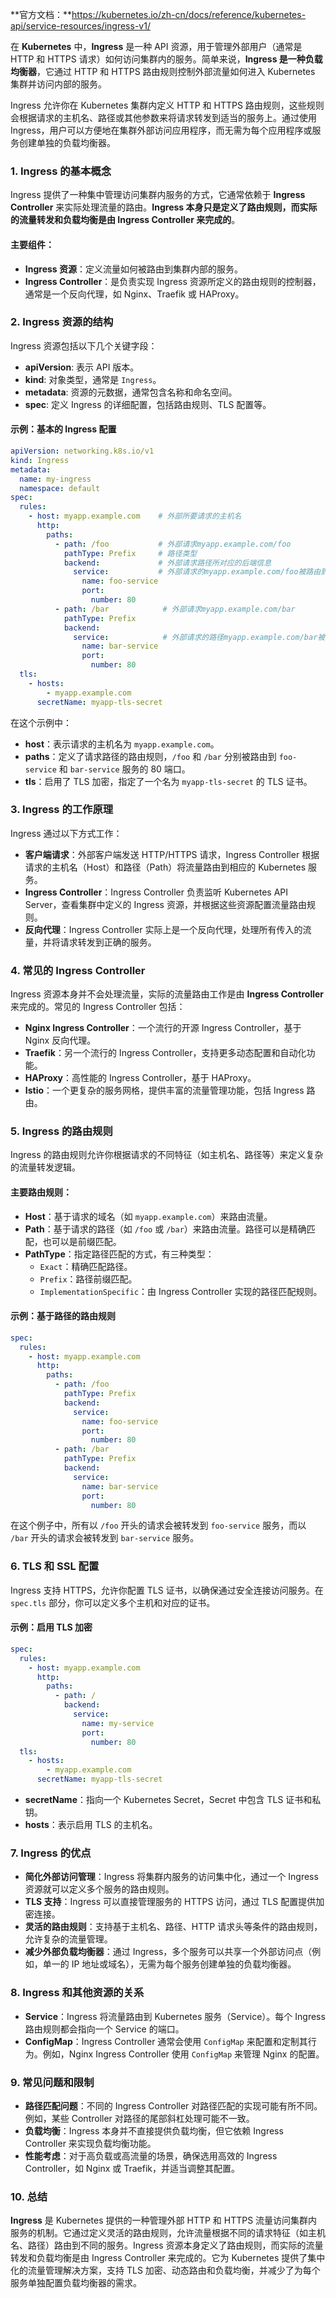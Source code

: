 **官方文档：**https://kubernetes.io/zh-cn/docs/reference/kubernetes-api/service-resources/ingress-v1/

在 **Kubernetes** 中，**Ingress** 是一种 API 资源，用于管理外部用户（通常是 HTTP 和 HTTPS 请求）如何访问集群内的服务。简单来说，**Ingress 是一种负载均衡器**，它通过 HTTP 和 HTTPS 路由规则控制外部流量如何进入 Kubernetes 集群并访问内部的服务。

Ingress 允许你在 Kubernetes 集群内定义 HTTP 和 HTTPS 路由规则，这些规则会根据请求的主机名、路径或其他参数来将请求转发到适当的服务上。通过使用 Ingress，用户可以方便地在集群外部访问应用程序，而无需为每个应用程序或服务创建单独的负载均衡器。

### 1. **Ingress 的基本概念**
Ingress 提供了一种集中管理访问集群内服务的方式，它通常依赖于 **Ingress Controller** 来实际处理流量的路由。**Ingress 本身只是定义了路由规则，而实际的流量转发和负载均衡是由 Ingress Controller 来完成的**。

#### 主要组件：
- **Ingress 资源**：定义流量如何被路由到集群内部的服务。
- **Ingress Controller**：是负责实现 Ingress 资源所定义的路由规则的控制器，通常是一个反向代理，如 Nginx、Traefik 或 HAProxy。

### 2. **Ingress 资源的结构**
Ingress 资源包括以下几个关键字段：

- **apiVersion**: 表示 API 版本。
- **kind**: 对象类型，通常是 `Ingress`。
- **metadata**: 资源的元数据，通常包含名称和命名空间。
- **spec**: 定义 Ingress 的详细配置，包括路由规则、TLS 配置等。

#### 示例：基本的 Ingress 配置
```yaml
apiVersion: networking.k8s.io/v1
kind: Ingress
metadata:
  name: my-ingress
  namespace: default
spec:
  rules:
    - host: myapp.example.com    # 外部所要请求的主机名
      http:
        paths:
          - path: /foo           # 外部请求myapp.example.com/foo
            pathType: Prefix     # 路径类型
            backend:             # 外部请求路径所对应的后端信息
              service:           # 外部请求的myapp.example.com/foo被路由到服务foo-service的80端口
                name: foo-service  
                port:
                  number: 80
          - path: /bar            # 外部请求myapp.example.com/bar
            pathType: Prefix
            backend:              
              service:            # 外部请求的路径myapp.example.com/bar被路由到服务bar-service的80端口
                name: bar-service
                port:
                  number: 80
  tls:
    - hosts:
        - myapp.example.com
      secretName: myapp-tls-secret
```

在这个示例中：
- **host**：表示请求的主机名为 `myapp.example.com`。
- **paths**：定义了请求路径的路由规则，`/foo` 和 `/bar` 分别被路由到 `foo-service` 和 `bar-service` 服务的 80 端口。
- **tls**：启用了 TLS 加密，指定了一个名为 `myapp-tls-secret` 的 TLS 证书。

### 3. **Ingress 的工作原理**
Ingress 通过以下方式工作：

- **客户端请求**：外部客户端发送 HTTP/HTTPS 请求，Ingress Controller 根据请求的主机名（Host）和路径（Path）将流量路由到相应的 Kubernetes 服务。
- **Ingress Controller**：Ingress Controller 负责监听 Kubernetes API Server，查看集群中定义的 Ingress 资源，并根据这些资源配置流量路由规则。
- **反向代理**：Ingress Controller 实际上是一个反向代理，处理所有传入的流量，并将请求转发到正确的服务。

### 4. **常见的 Ingress Controller**
Ingress 资源本身并不会处理流量，实际的流量路由工作是由 **Ingress Controller** 来完成的。常见的 Ingress Controller 包括：

- **Nginx Ingress Controller**：一个流行的开源 Ingress Controller，基于 Nginx 反向代理。
- **Traefik**：另一个流行的 Ingress Controller，支持更多动态配置和自动化功能。
- **HAProxy**：高性能的 Ingress Controller，基于 HAProxy。
- **Istio**：一个更复杂的服务网格，提供丰富的流量管理功能，包括 Ingress 路由。

### 5. **Ingress 的路由规则**
Ingress 的路由规则允许你根据请求的不同特征（如主机名、路径等）来定义复杂的流量转发逻辑。

#### 主要路由规则：
- **Host**：基于请求的域名（如 `myapp.example.com`）来路由流量。
- **Path**：基于请求的路径（如 `/foo` 或 `/bar`）来路由流量。路径可以是精确匹配，也可以是前缀匹配。
- **PathType**：指定路径匹配的方式，有三种类型：
  - `Exact`：精确匹配路径。
  - `Prefix`：路径前缀匹配。
  - `ImplementationSpecific`：由 Ingress Controller 实现的路径匹配规则。
  
#### 示例：基于路径的路由规则
```yaml
spec:
  rules:
    - host: myapp.example.com
      http:
        paths:
          - path: /foo
            pathType: Prefix
            backend:
              service:
                name: foo-service
                port:
                  number: 80
          - path: /bar
            pathType: Prefix
            backend:
              service:
                name: bar-service 
                port:
                  number: 80
```

在这个例子中，所有以 `/foo` 开头的请求会被转发到 `foo-service` 服务，而以 `/bar` 开头的请求会被转发到 `bar-service` 服务。

### 6. **TLS 和 SSL 配置**
Ingress 支持 HTTPS，允许你配置 TLS 证书，以确保通过安全连接访问服务。在 `spec.tls` 部分，你可以定义多个主机和对应的证书。

#### 示例：启用 TLS 加密
```yaml
spec:
  rules:
    - host: myapp.example.com
      http:
        paths:
          - path: /
            backend:
              service:
                name: my-service
                port:
                  number: 80
  tls:
    - hosts:
        - myapp.example.com
      secretName: myapp-tls-secret
```

- **secretName**：指向一个 Kubernetes Secret，Secret 中包含 TLS 证书和私钥。
- **hosts**：表示启用 TLS 的主机名。

### 7. **Ingress 的优点**
- **简化外部访问管理**：Ingress 将集群内服务的访问集中化，通过一个 Ingress 资源就可以定义多个服务的路由规则。
- **TLS 支持**：Ingress 可以直接管理服务的 HTTPS 访问，通过 TLS 配置提供加密连接。
- **灵活的路由规则**：支持基于主机名、路径、HTTP 请求头等条件的路由规则，允许复杂的流量管理。
- **减少外部负载均衡器**：通过 Ingress，多个服务可以共享一个外部访问点（例如，单一的 IP 地址或域名），无需为每个服务创建单独的负载均衡器。

### 8. **Ingress 和其他资源的关系**
- **Service**：Ingress 将流量路由到 Kubernetes 服务（Service）。每个 Ingress 路由规则都会指向一个 Service 的端口。
- **ConfigMap**：Ingress Controller 通常会使用 `ConfigMap` 来配置和定制其行为。例如，Nginx Ingress Controller 使用 `ConfigMap` 来管理 Nginx 的配置。

### 9. **常见问题和限制**
- **路径匹配问题**：不同的 Ingress Controller 对路径匹配的实现可能有所不同。例如，某些 Controller 对路径的尾部斜杠处理可能不一致。
- **负载均衡**：Ingress 本身并不直接提供负载均衡，但它依赖 Ingress Controller 来实现负载均衡功能。
- **性能考虑**：对于高负载或高流量的场景，确保选用高效的 Ingress Controller，如 Nginx 或 Traefik，并适当调整其配置。

### 10. **总结**
**Ingress** 是 Kubernetes 提供的一种管理外部 HTTP 和 HTTPS 流量访问集群内服务的机制。它通过定义灵活的路由规则，允许流量根据不同的请求特征（如主机名、路径）路由到不同的服务。Ingress 资源本身定义了路由规则，而实际的流量转发和负载均衡是由 Ingress Controller 来完成的。它为 Kubernetes 提供了集中化的流量管理解决方案，支持 TLS 加密、动态路由和负载均衡，并减少了为每个服务单独配置负载均衡器的需求。


